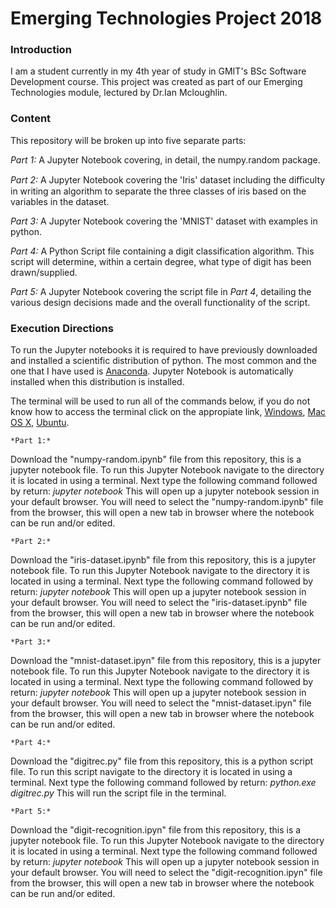 # Emerging Technologies Project 2018 

### Introduction

I am a student currently in my 4th year of study in GMIT's BSc Software Development course. This project was created as part of our Emerging Technologies module, lectured by Dr.Ian Mcloughlin.

### Content

This repository will be broken up into five separate parts:

*Part 1:*	A Jupyter Notebook covering, in detail, the numpy.random package.

*Part 2:*	A Jupyter Notebook covering the 'Iris' dataset including the diﬃculty in writing an algorithm to separate the three classes of iris based on the variables in the dataset. 

*Part 3:*	A Jupyter Notebook covering the 'MNIST' dataset with examples in python.

*Part 4:*	A Python Script file containing a digit classification algorithm. This script will determine,  within a certain degree, what type of digit has been drawn/supplied.

*Part 5:*	A Jupyter Notebook covering the script file in *Part 4*, detailing the various design decisions made and the overall functionality of the script.

### Execution Directions 

To run the Jupyter notebooks it is required to have previously downloaded and installed a scientific distribution of python. The most common and the one that I have used is [Anaconda](https://www.anaconda.com/download/). Jupyter Notebook is automatically installed when this distribution is installed.

The terminal will be used to run all of the commands below, if you do not know how to access the terminal click on the appropiate link, [Windows](https://www.digitalcitizen.life/7-ways-launch-command-prompt-windows-7-windows-8), [Mac OS X](https://www.wikihow.com/Open-a-Terminal-Window-in-Mac), [Ubuntu](https://www.lifewire.com/ways-to-open-a-terminal-console-window-using-ubuntu-4075024). 

    *Part 1:*
Download the "numpy-random.ipynb" file from this repository, this is a jupyter notebook file. To run this Jupyter Notebook navigate to the directory it is located in using a terminal. Next type the following command followed by return: *jupyter notebook*
This will open up a jupyter notebook session in your default browser. You will need to select the "numpy-random.ipynb" file from the browser, this will open a new tab in browser where the notebook can be run and/or edited.

    *Part 2:*
Download the "iris-dataset.ipynb" file from this repository, this is a jupyter notebook file. To run this Jupyter Notebook navigate to the directory it is located in using a terminal. Next type the following command followed by return: *jupyter notebook*
This will open up a jupyter notebook session in your default browser. You will need to select the "iris-dataset.ipynb" file from the browser, this will open a new tab in browser where the notebook can be run and/or edited.

    *Part 3:*
Download the "mnist-dataset.ipyn" file from this repository, this is a jupyter notebook file. To run this Jupyter Notebook navigate to the directory it is located in using a terminal. Next type the following command followed by return: *jupyter notebook*
This will open up a jupyter notebook session in your default browser. You will need to select the "mnist-dataset.ipyn" file from the browser, this will open a new tab in browser where the notebook can be run and/or edited.

    *Part 4:*
Download the "digitrec.py" file from this repository, this is a python script file. To run this script navigate to the directory it is located in using a terminal. Next type the following command followed by return: *python.exe digitrec.py*
This will run the script file in the terminal.

    *Part 5:*
Download the "digit-recognition.ipyn" file from this repository, this is a jupyter notebook file. To run this Jupyter Notebook navigate to the directory it is located in using a terminal. Next type the following command followed by return: *jupyter notebook*
This will open up a jupyter notebook session in your default browser. You will need to select the "digit-recognition.ipyn" file from the browser, this will open a new tab in browser where the notebook can be run and/or edited.
